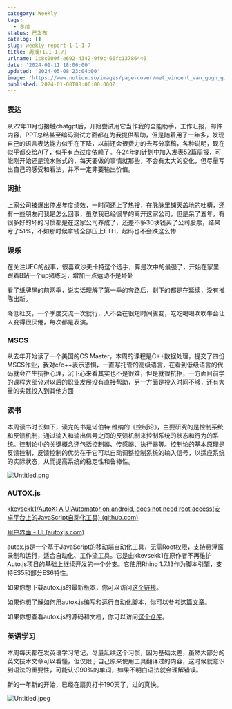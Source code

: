 ```yaml
---
category: Weekly
tags:
  - 总结
status: 已发布
catalog: []
slug: weekly-report-1-1-1-7
title: 周报(1.1-1.7)
urlname: 1c8c009f-e692-4342-9f9c-66fc13786446
date: '2024-01-11 18:06:00'
updated: '2024-05-08 23:04:00'
image: 'https://www.notion.so/images/page-cover/met_vincent_van_gogh_ginoux.jpg'
published: 2024-01-08T08:00:00.000Z
---
```


### 表达


从22年11月份接触chatgpt后，开始尝试用它当作我的全能助手，工作汇报，邮件内容，PPT总结甚至编码测试方面都在为我提供帮助，但是随着用了一年多，发现自己的语言表达能力似乎在下降，以前还会很费力的去写分享稿，各种说明，现在似乎都交给AI了，似乎有点过度依赖了。在24年的计划中加入发表52篇周报，可能刚开始还是流水账式的，每天要做的事情就那些，不会有太大的变化，但尽量写出自己的感受和看法，并不一定非要输出价值。


### 闲扯


上家公司被爆出停发年度绩效，一时间还上了热搜，在脉脉里铺天盖地的吐槽，还有一些朋友问我是怎么回事，虽然我已经很早的离开这家公司，但是呆了五年，有很多好的坏的习惯都是在这家公司养成了，还差不多30块钱买了公司股票，结果亏了51%，不如那时候拿钱全部压上ETH，起码也不会跌这么惨


### 娱乐


在关注UFC的战事，很喜欢沙夫卡特这个选手，算是次中的最强了，开始在家里跟着B站一个up猪练习，增加一点运动不是坏处


看了纸牌屋的前两季，说实话理解了第一季的套路后，剩下的都是在延续，没有推陈出新。


降低社交，一个季度交流一次就行，人不会在很短时间骤变，吃吃喝喝吹吹牛会让人变得很厌倦，每次都是表演。


### MSCS


从去年开始读了一个美国的CS Master，本周的课程是C++数据处理，提交了四份MSCS作业，我对c/c++表示恐惧，一直写托管的高级语言，在看到低级语言的代码就会产生抗拒心理，沉下心来看其实也不是很难，但是就很抗拒，一方面目前学的课程大部分对以后的职业发展没有直接帮助，另一方面是投入时间不够，还有大量的实践投入到其他方面


### 读书


本周读书时长如下，读完的书是诺伯特·维纳的《控制论》，主要研究的是控制系统和反馈机制，通过输入和输出信号之间的反馈机制来控制系统的状态和行为的系统。控制论中的关键概念还包括控制器、传感器、执行器等。控制论的基本原理是反馈控制，反馈控制的优势在于它可以自动调整控制系统的输入信号，以适应系统的实际状态，从而提高系统的稳定性和鲁棒性。


![Untitled.png](https://prod-files-secure.s3.us-west-2.amazonaws.com/5d24fe63-e567-4804-86f9-9fdc62e13082/4d744901-b410-4924-8554-36cce6e9aab7/Untitled.png?X-Amz-Algorithm=AWS4-HMAC-SHA256&X-Amz-Content-Sha256=UNSIGNED-PAYLOAD&X-Amz-Credential=ASIAZI2LB4664ZNIGXEW%2F20250304%2Fus-west-2%2Fs3%2Faws4_request&X-Amz-Date=20250304T053847Z&X-Amz-Expires=3600&X-Amz-Security-Token=IQoJb3JpZ2luX2VjEK7%2F%2F%2F%2F%2F%2F%2F%2F%2F%2FwEaCXVzLXdlc3QtMiJHMEUCIEMWtTVFxcxfBxIyd4sWBWEyJTDPqviNn7eJXAKWnUlKAiEA9%2FgDCYaN0xbH7yKnpoEwrdsapoy6gbKPNYHOWuh1wWsqiAQI5v%2F%2F%2F%2F%2F%2F%2F%2F%2F%2FARAAGgw2Mzc0MjMxODM4MDUiDB02Lh%2BaDNct7it5rSrcAxOLQd73ZQfLOVwrPfLSR0%2FDksdlO7rlsvK9qwVM4kPBQHwldBOlSrgcZ0wWqA%2Bu0ZT%2BXQAJahadKQyzH%2F0H3bpBbddMR7arqrop%2FF8WBZuF4R1dAEoFG0uV2Y26f7O5c6VHjBK5j9gv2YKsmSwIim9JZrVeMn5WX4JwB75S3bAHq4Or9GLGXTkbarVTdq03elkXQj8XeLiyaOtqyXphnYQviYXDoS28jyiYsdDVq72TuCteTj7hpJjcU6Lj22Ct9cufTifLQF3jSMR1S64Vu2QxKAe9Ctl9dSbWhVfYeOiL6wsY%2B7yEAtVP9t8UQ5m1PxvjmB9Ennt6VZMypveQ%2Flfc3WuZa8MdfKeXg0Cvty%2BG6DFKwXo7%2FQKUlL%2FrRQdlde7Tel8i%2B9xfloJpSH8PTEw42iozOTZTgiM3kEWQCC%2BB001kd0liHbv785UvR4xKObsvaqLd8KM9ipHELNeJgrWSf4cTxG7IR0dp8JMymbr2mKjXGlI0%2B7qPVkGm%2Fs9QatgAqj26S89V2fFnHhdMvt8Q6GjNvzUOvUBw1hRAWrT6lH7Y4Wu8TBddQ%2FC2xlXUMF7bnS8oPV6ysr5fz6xA0mCOVBttK0jiTgOnSxFIFLsvRrgI%2BWAjVIskBFVdMOKdmr4GOqUBHo48jbAgQyRMPYgim9al02BgHjGrOJGGHU6Ih5yRVDgNuxBg3Jo7TCJlxN54ogJDQkZqZ9czf5vfsL7LiKH3xPrucz1CpkGlBs%2BtfrnuzjZm0reFy0dDE1JZUYiYPZoD91%2FPpXZZqW%2FPWeOmYKfOARNSiaXWWxscm8UaIDzVao1%2FaEWgj6kV1jsLgHjPdOSIpQofNL%2Bosxf8xhDOkZXupaBx7TPv&X-Amz-Signature=bee5bd13a38a0a47a818924797605e551b14b1eddc2775c793e71eb1bdafffab&X-Amz-SignedHeaders=host&x-id=GetObject)


### AUTOX.js


[kkevsekk1/AutoX: A UiAutomator on android, does not need root access(安卓平台上的JavaScript自动化工具) (github.com)](https://github.com/kkevsekk1/AutoX)


[用户界面 - UI (autoxjs.com)](http://doc.autoxjs.com/#/ui)


autox.js是一个基于JavaScript的移动端自动化工具，无需Root权限，支持悬浮窗录制和运行，适合自动化、工作流工具。它是由kkevsekk1在原作者不再维护Auto.js项目的基础上继续开发的一个分支。它使用Rhino 1.7.13作为脚本引擎，支持ES5和部分ES6特性。


如果你想下载autox.js的最新版本，你可以访问[这个链接](https://github.com/kkevsekk1/AutoX/releases)。


如果你想了解如何用autox.js编写和运行自动化脚本，你可以参考[这篇文章](https://www.cnblogs.com/ghj1976/p/autoxjs.html)。


如果你想查看autox.js的源码和文档，你可以访问[这个仓库](https://github.com/kkevsekk1/AutoX)。


### 英语学习


本周每天都在发英语学习笔记，尽量延续这个习惯，因为基础太差，虽然大部分的英文技术文章可以看懂，但仅限于自己原来使用工具翻译过的内容，这时候就意识到语法的重要性，可能认识90%的单词，如果不明白语法就会理解错误。


新的一年新的开始，已经在扇贝打卡190天了，过的真快。


![Untitled.jpeg](https://prod-files-secure.s3.us-west-2.amazonaws.com/5d24fe63-e567-4804-86f9-9fdc62e13082/c04d3014-4bd3-4142-a613-19220f0a3512/Untitled.jpeg?X-Amz-Algorithm=AWS4-HMAC-SHA256&X-Amz-Content-Sha256=UNSIGNED-PAYLOAD&X-Amz-Credential=ASIAZI2LB4664ZNIGXEW%2F20250304%2Fus-west-2%2Fs3%2Faws4_request&X-Amz-Date=20250304T053847Z&X-Amz-Expires=3600&X-Amz-Security-Token=IQoJb3JpZ2luX2VjEK7%2F%2F%2F%2F%2F%2F%2F%2F%2F%2FwEaCXVzLXdlc3QtMiJHMEUCIEMWtTVFxcxfBxIyd4sWBWEyJTDPqviNn7eJXAKWnUlKAiEA9%2FgDCYaN0xbH7yKnpoEwrdsapoy6gbKPNYHOWuh1wWsqiAQI5v%2F%2F%2F%2F%2F%2F%2F%2F%2F%2FARAAGgw2Mzc0MjMxODM4MDUiDB02Lh%2BaDNct7it5rSrcAxOLQd73ZQfLOVwrPfLSR0%2FDksdlO7rlsvK9qwVM4kPBQHwldBOlSrgcZ0wWqA%2Bu0ZT%2BXQAJahadKQyzH%2F0H3bpBbddMR7arqrop%2FF8WBZuF4R1dAEoFG0uV2Y26f7O5c6VHjBK5j9gv2YKsmSwIim9JZrVeMn5WX4JwB75S3bAHq4Or9GLGXTkbarVTdq03elkXQj8XeLiyaOtqyXphnYQviYXDoS28jyiYsdDVq72TuCteTj7hpJjcU6Lj22Ct9cufTifLQF3jSMR1S64Vu2QxKAe9Ctl9dSbWhVfYeOiL6wsY%2B7yEAtVP9t8UQ5m1PxvjmB9Ennt6VZMypveQ%2Flfc3WuZa8MdfKeXg0Cvty%2BG6DFKwXo7%2FQKUlL%2FrRQdlde7Tel8i%2B9xfloJpSH8PTEw42iozOTZTgiM3kEWQCC%2BB001kd0liHbv785UvR4xKObsvaqLd8KM9ipHELNeJgrWSf4cTxG7IR0dp8JMymbr2mKjXGlI0%2B7qPVkGm%2Fs9QatgAqj26S89V2fFnHhdMvt8Q6GjNvzUOvUBw1hRAWrT6lH7Y4Wu8TBddQ%2FC2xlXUMF7bnS8oPV6ysr5fz6xA0mCOVBttK0jiTgOnSxFIFLsvRrgI%2BWAjVIskBFVdMOKdmr4GOqUBHo48jbAgQyRMPYgim9al02BgHjGrOJGGHU6Ih5yRVDgNuxBg3Jo7TCJlxN54ogJDQkZqZ9czf5vfsL7LiKH3xPrucz1CpkGlBs%2BtfrnuzjZm0reFy0dDE1JZUYiYPZoD91%2FPpXZZqW%2FPWeOmYKfOARNSiaXWWxscm8UaIDzVao1%2FaEWgj6kV1jsLgHjPdOSIpQofNL%2Bosxf8xhDOkZXupaBx7TPv&X-Amz-Signature=677b04f22f991fcaf4a4e5b2fe3235a98de1d63eb127c2375b488f90af0cb972&X-Amz-SignedHeaders=host&x-id=GetObject)

